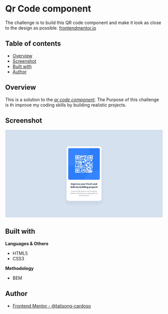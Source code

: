 
# Qr Code component
The challenge is to build this QR code component and make it look as close to the design as possible. [frontendmentor.io](https://frontendmentor.io/home)

## Table of contents
- [Overview](#Overview)
- [Screenshot](#Screenshot)
- [Built with](#Built-with)
- [Author](#Author)


## Overview
This is a solution to the [*qr code component*](https://www.frontendmentor.io/challenges/qr-code-component-iux_sIO_H). The Purpose of this challenge is th improve my coding skills by building realistic projects.

## Screenshot
![design](./design/desktop-design.jpg)

## Built with
**Languages & Others**
- HTML5
- CSS3

**Methodology**
- BEM

## Author
- [Frontend Mentor - @talisong-cardoso](https://www.frontendmentor.io/profile/talisong-cardoso)